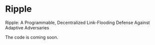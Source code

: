 # Ripple
Ripple: A Programmable, Decentralized Link-Flooding Defense Against Adaptive Adversaries


The code is coming soon.
